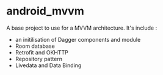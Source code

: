 # android_mvvm
A base project to use for a MVVM architecture.
It's include :
* an initilisation of Dagger components and module
* Room database
* Retrofit and OKHTTP
* Repository pattern
* Livedata and Data Binding
